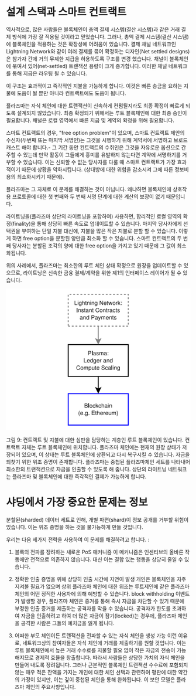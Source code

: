# 설계 스택과 스마트 컨트랙트

역사적으로, 많은 사람들은 블록체인이 총액 결제 시스템(결산 시스템)과 같은 거래 결제 방식에 가장 잘 적용될 것이라고 믿었습니다. 그러나, 총액 결제 시스템(결산 시스템)에 블록체인을 적용하는 것은 확장성에 어려움이 있습니다. 결제 채널 네트워크인 Lightning Network와 같이 여러 결제를 묶어 확정하는 디자인(Net settled designs)은 참가자 간에 거의 무제한 지급을 허용하도록 구조를 변경 했습니다. 채널이 블록체인에 묶여서 있어(net-settled) 트랜잭션 용량이 크게 증가합니다. 이러한 채널 네트워크를 통해 지급은 라우팅 될 수 있습니다.

이 구조는 효과적이고 즉각적인 지불을 가능하게 합니다. 이것은 빠른 송금을 요하는 지불에 도움이 될 뿐만 아니라 컨트랙트에도 도움이 됩니다.

플라즈마는 자식 체인에 대한 트랜잭션이 신속하게 컨펌될지라도 최종 확정이 빠르게 되도록 설계되지 않았습니다. 최종 확정되기 위해서는 루트 블록체인에 대한 최종 승인이 필요합니다. 채널은 로컬 영역에서 빠른 지급 및 계약의 확정을 위해 필요합니다.

스마트 컨트랙트의 경우, "free option problem"이 있으며, 스마트 컨트랙트 제안의 수신자(두번째 또는 마지막 서명인)는 그것을 시행하기 위해 계약서에 서명하고 브로드캐스트 해야 합니다.- 그 기간 동안 컨트랙트의 수취인은 그것을 자유로운 옵션으로 간주할 수 있는데 만약 활동이 그들에게 흥미를 유발하지 않는다면 계약에 서명하기를 거부할 수 있습니다. 이는 신뢰할 수 없는 당사자를 다룰 때 스마트 컨트랙트가 가장 효과적이기 때문에 상황을 악화시킵니다. (상대방에 대한 위험을 감소시켜 그에 따른 정보비용의 최소화시키기 때문에).

플라즈마는 그 자체로 이 문제를 해결하는 것이 아닙니다. 왜냐하면 블록체인에 상호작용 프로토콜에 대한 첫 번째와 두 번째 서명 단계에 대한 계산의 보장이 없기 때문입니다.

라이트닝을(플라즈마 상단의 라이트닝을 포함하여) 사용하면, 합리적인 로컬 영역의 확정(finality)을 통해 상당히 빠른 속도로 업데이트할 수 있습니다. 마지막 당사자에게 선택권을 부여하는 단일 지불 대신에, 지불을 많은 작은 지불로 분할 할 수 있습니다. 이렇게 하면 free option을 분할된 양만큼 최소화 할 수 있습니다. 스마트 컨트랙트의 두 번째 당사자는 분할된 조각의 양에 대한 free option을 가지고 있기 때문에 그 값이 최소화됩니다.

위의 사례에서, 플라즈마는 최소한의 루트 체인 상태 확정으로 원장을 업데이트할 수 있으므로, 라이트닝은 신속한 금융 결제/계약을 위한 제1의 인터페이스 레이어가 될 수 있습니다.

![그림9](https://github.com/Onther-Tech/plasma-korea/blob/master/plasma_diagram/plasma9.png)

그림 9: 컨트랙트 및 지불에 대한 심판을 담당하는 계층인 루트 블록체인이 있습니다. 컨트랙트 자체는 루트 블록체인에 위치합니다. 플라즈마 체인에는 현재의 원장 상태가 저장되어 있으며, 이 상태는 루트 블록체인에 상환되고 다시 복구시킬 수 있습니다. 자금을 되찾기 위한 위조 증명이 존재합니다. 플라즈마는 중첩된 플라즈마체인 세트를 나타내어 최소한의 트랜잭션으로 자금을 인출할 수 있도록 해 줍니다. 상단의 라이트닝 네트워크는 플라즈마 및 블록체인에 대한 즉각적인 결제가 가능하게 합니다.

# 샤딩에서 가장 중요한 문제는 정보

분할된(sharded) 데이터 세트로 인해, 개별 파편(shard)이 정보 공개를 거부할 위험이 있습니다. 이는 위조 증명을 하는 것을 불가능하게 만들 것입니다.

우리는 다음 세가지 전략을 사용하여 이 문제를 해결하려고 합니다. :

1. 블록의 전파를 장려하는 새로운 PoS 매커니즘
이 메커니즘은 인센티브의 올바른 작동에만 전적으로 의존하지 않습니다. 대신 이는 결함 있는 행동을 상당히 줄일 수 있습니다.

2. 정확한 인출 증명을 위해 상당히 인출 시간에 지연이 발생
개인은 블록체인을 자주 지켜볼 필요가 없으며 상위 플라즈마 체인에 대한 위조는 루트제인에 같은 플라즈마 체인의 어떤 정직한 사용자에 의해 예방할 수 있습니다. block withholding 이벤트가 발생할 경우, 플라즈마 체인은 증거를 통해 즉시 자금을 차단할 수 있기 때문에 부정한 인출 증거를 제출하는 공격자를 막을 수 있습니다. 공격자가 한도를 초과하여 자금을 인출하려고 하여 더 많은 자금이 잠기(locked)는 경우에, 플라즈마 체인을 공격한 사람은 그들의 예치금을 잃게 됩니다.

3. 어떠한 부모 체인이든 트랜잭션을 전파할 수 있는 자식 체인을 생성 가능
이런 이유로, 네트워크상의 참여자들은 자식 체인에 거래를 제출하기를 원할 것입니다. 이는 루트 블록체인에서 높은 거래 수수료를 지불할 필요 없이 작은 자금의 전송이 가능해지므로 경제적 효율을 창출합니다. 따라서 사람들은 상당한 가치의 자식 체인을 만들어 내도록 장려됩니다. 그러나 근본적인 블록체인 트랜잭션 수수료에 포함되지 않는 매우 적은 잔액을 가지는 개인에 대한 체인 선택과 관련하여 평판에 대한 약간의 가정이 있지만, 이는 깊이 중첩된 체인을 통해 완화됩니다. 이 보안 모델은 플라즈마 체인의 주요사항입니다.
